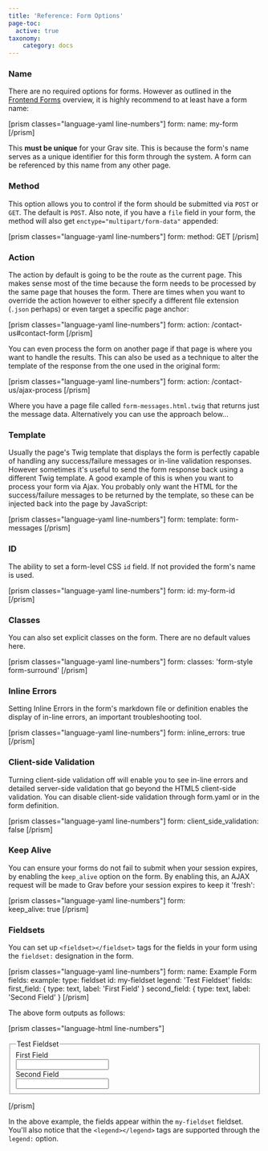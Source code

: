 ```yaml
---
title: 'Reference: Form Options'
page-toc:
  active: true
taxonomy:
    category: docs
---
```



### Name

There are no required options for forms.  However as outlined in the [Frontend Forms](../../forms) overview, it is highly recommend to at least have a form name:

[prism classes="language-yaml line-numbers"]
form:
    name: my-form
[/prism]

This **must be unique** for your Grav site. This is because the form's name serves as a unique identifier for this form through the system.  A form can be referenced by this name from any other page.

### Method

This option allows you to control if the form should be submitted via `POST` or `GET`.  The default is `POST`.  Also note, if you have a `file` field in your form, the method will also get `enctype="multipart/form-data"` appended:

[prism classes="language-yaml line-numbers"]
form:
    method: GET
[/prism]


### Action

The action by default is going to be the route as the current page.  This makes sense most of the time because the form needs to be processed by the same page that houses the form.  There are times when you want to override the action however to either specify a different file extension (`.json` perhaps) or even target a specific page anchor:

[prism classes="language-yaml line-numbers"]
form:
    action: /contact-us#contact-form
[/prism]

You can even process the form on another page if that page is where you want to handle the results.  This can also be used as a technique to alter the template of the response from the one used in the original form:

[prism classes="language-yaml line-numbers"]
form:
    action: /contact-us/ajax-process
[/prism]

Where you have a page file called `form-messages.html.twig` that returns just the message data.  Alternatively you can use the approach below...

### Template

Usually the page's Twig template that displays the form is perfectly capable of handling any success/failure messages or in-line validation responses.  However sometimes it's useful to send the form response back using a different Twig template.  A good example of this is when you want to process your form via Ajax.  You probably only want the HTML for the success/failure messages to be returned by the template, so these can be injected back into the page by JavaScript:

[prism classes="language-yaml line-numbers"]
form:
    template: form-messages
[/prism]

### ID

The ability to set a form-level CSS `id` field. If not provided the form's name is used.

[prism classes="language-yaml line-numbers"]
form:
    id: my-form-id
[/prism]

### Classes

You can also set explicit classes on the form.  There are no default values here.

[prism classes="language-yaml line-numbers"]
form:
    classes: 'form-style form-surround'
[/prism]

### Inline Errors

Setting Inline Errors in the form's markdown file or definition enables the display of in-line errors, an important troubleshooting tool.

[prism classes="language-yaml line-numbers"]
form:
    inline_errors: true
[/prism]

### Client-side Validation

Turning client-side validation off will enable you to see in-line errors and detailed server-side validation that go beyond the HTML5 client-side validation. You can disable client-side validation through form.yaml or in the form definition.

[prism classes="language-yaml line-numbers"]
form:
    client_side_validation: false
[/prism]

### Keep Alive

You can ensure your forms do not fail to submit when your session expires, by enabling the `keep_alive` option on the form.  By enabling this, an AJAX request will be made to Grav before your session expires to keep it 'fresh':

[prism classes="language-yaml line-numbers"]
form:    
    keep_alive: true
[/prism]

### Fieldsets

You can set up `<fieldset></fieldset>` tags for the fields in your form using the `fieldset:` designation in the form.

[prism classes="language-yaml line-numbers"]
form:
    name: Example Form
    fields:
        example:
            type: fieldset
            id: my-fieldset
            legend: 'Test Fieldset'
            fields:
                first_field: { type: text, label: 'First Field' }
                second_field: { type: text, label: 'Second Field' }
[/prism]

The above form outputs as follows:

[prism classes="language-html line-numbers"]
<form action="/grav/example/forms" class="" id="my-example-form" method="post" name="Example Form">
  <fieldset id="my-fieldset">
    <legend>Test Fieldset</legend>
    <div class="form-group">
      <div class="form-label-wrapper">
        <label class="form-label">First Field</label>
      </div>
      <div class="form-data" data-grav-default="null" data-grav-disabled="true" data-grav-field="text">
        <div class="form-input-wrapper">
          <input class="form-input" name="data[first_field]" type="text" value="">
        </div>
      </div>
    </div>
    <div class="form-group">
      <div class="form-label-wrapper">
        <label class="form-label">Second Field</label>
      </div>
      <div class="form-data" data-grav-default="null" data-grav-disabled="true" data-grav-field="text">
        <div class="form-input-wrapper">
          <input class="form-input" name="data[second_field]" type="text" value="">
        </div>
      </div>
    </div>
  </fieldset>
</form>
[/prism]

In the above example, the fields appear within the `my-fieldset` fieldset. You'll also notice that the `<legend></legend>` tags are supported through the `legend:` option.
